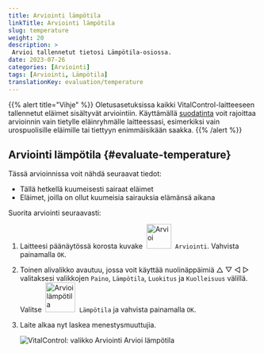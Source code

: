 ```yaml
---
title: Arviointi lämpötila
linkTitle: Arviointi lämpötila
slug: temperature
weight: 20
description: >
 Arvioi tallennetut tietosi Lämpötila-osiossa.
date: 2023-07-26
categories: [Arviointi]
tags: [Arviointi, Lämpötila]
translationKey: evaluation/temperature
---
```

{{% alert title="Vihje" %}}
Oletusasetuksissa kaikki VitalControl-laitteeseen tallennetut eläimet sisältyvät arviointiin. Käyttämällä [suodatinta](../../filter/) voit rajoittaa arvioinnin vain tietylle eläinryhmälle laitteessasi, esimerkiksi vain urospuolisille eläimille tai tiettyyn enimmäisikään saakka.
{{% /alert %}}

## Arviointi lämpötila {#evaluate-temperature}

Tässä arvioinnissa voit nähdä seuraavat tiedot:
- Tällä hetkellä kuumeisesti sairaat eläimet
- Eläimet, joilla on ollut kuumeisia sairauksia elämänsä aikana

Suorita arviointi seuraavasti:

1. Laitteesi päänäytössä korosta kuvake &nbsp;<img src="/icons/main/evaluation.svg" width="50" align="bottom" alt="Arvioi" />&nbsp; `Arviointi`. Vahvista painamalla `OK`.

2. Toinen alivalikko avautuu, jossa voit käyttää nuolinäppäimiä △ ▽ ◁ ▷ valitaksesi valikkojen `Paino`, `Lämpötila`, `Luokitus` ja `Kuolleisuus` välillä. Valitse &nbsp;<img src="/icons/evaluation/temperature.svg" width="60" align="bottom" alt="Arvioi lämpötila" />&nbsp; `Lämpötila` ja vahvista painamalla `OK`.

3. Laite alkaa nyt laskea menestysmuuttujia.

   ![VitalControl: valikko Arviointi Arvioi lämpötila](../images/temperature.png "Arvioi lämpötila")


